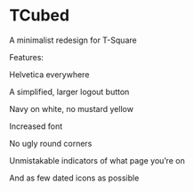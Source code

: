 # TCubed
A minimalist redesign for T-Square

Features:

Helvetica everywhere

A simplified, larger logout button

Navy on white, no mustard yellow

Increased font 

No ugly round corners

Unmistakable indicators of what page you’re on

And as few dated icons as possible
